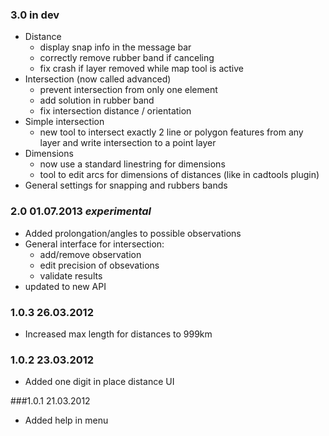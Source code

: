 
### 3.0 in dev

* Distance
    * display snap info in the message bar
    * correctly remove rubber band if canceling
    * fix crash if layer removed while map tool is active
* Intersection (now called advanced)
    * prevent intersection from only one element
    * add solution in rubber band
    * fix intersection distance / orientation
* Simple intersection
    * new tool to intersect exactly 2 line or polygon features from any layer and write intersection to a point layer
* Dimensions
    * now use a standard linestring for dimensions
    * tool to edit arcs for dimensions of distances (like in cadtools plugin)
* General settings for snapping and rubbers bands

### 2.0 01.07.2013 _experimental_

* Added prolongation/angles to possible observations
* General interface for intersection:
    * add/remove observation
    * edit precision of obsevations
    * validate results
* updated to new API

### 1.0.3 26.03.2012
* Increased max length for distances to 999km

### 1.0.2 23.03.2012
* Added one digit in place distance UI

###1.0.1 21.03.2012
* Added help in menu
